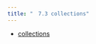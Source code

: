 ```yaml
---
title: "　7.3 collections"
---
```


* [collections](https://docs.python.org/ja/3/library/collections.html#module-collections)